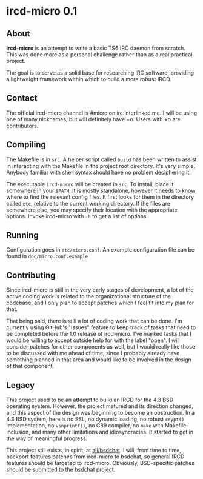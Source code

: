 # ircd-micro 0.1

## About

**ircd-micro** is an attempt to write a basic TS6 IRC daemon from
scratch. This was done more as a personal challenge rather than as a
real practical project.

The goal is to serve as a solid base for researching IRC software,
providing a lightweight framework within which to build a more robust
IRCD.


## Contact

The official ircd-micro channel is #micro on irc.interlinked.me. I will
be using one of many nicknames, but will definitely have +o. Users with
+o are contributors.


## Compiling

The Makefile is in `src`. A helper script called `build` has been
written to assist in interacting with the Makefile in the project root
directory. It's very simple. Anybody familiar with shell syntax should
have no problem deciphering it.

The executable `ircd-micro` will be created in `src`. To install, place it
somewhere in your `$PATH`. It is mostly standalone, however it needs to
know where to find the relevant config files. It first looks for them in
the directory called `etc`, relative to the current working directory. If
the files are somewhere else, you may specify their location with the
appropriate options. Invoke ircd-micro with `-h` to get a list of options.


## Running

Configuration goes in `etc/micro.conf`. An example configuration file can
be found in `doc/micro.conf.example`


## Contributing

Since ircd-micro is still in the very early stages of development, a lot
of the active coding work is related to the organizational structure of
the codebase, and I only plan to accept patches which I feel fit into
my plan for that.

That being said, there is still a lot of coding work that can be done. I'm
currently using GitHub's "Issues" feature to keep track of tasks that
need to be completed before the 1.0 release of ircd-micro. I've marked
tasks that I would be willing to accept outside help for with the label
"open". I will consider patches for other components as well, but I
would really like those to be discussed with me ahead of time, since I
probably already have something planned in that area and would like to
be involved in the design of that component.


## Legacy

This project used to be an attempt to build an IRCD for the 4.3 BSD
operating system. However, the project matured and its direction changed,
and this aspect of the design was beginning to become an obstruction. In
a 4.3 BSD system, here is no SSL, no dynamic loading, no robust `crypt()`
implementation, no `vsnprintf()`, no C89 compiler, no `make` with Makefile
inclusion, and many other limitations and idiosyncracies. It started to get in the way of meaningful progress.

This project still exists, in spirit, at
[aji/bsdchat](http://github.com/aji/bsdchat).
I will, from time to time, backport features patches from
ircd-micro to bsdchat, so general IRCD features should be targeted to
ircd-micro. Obviously, BSD-specific patches should be submitted to the
bsdchat project.
